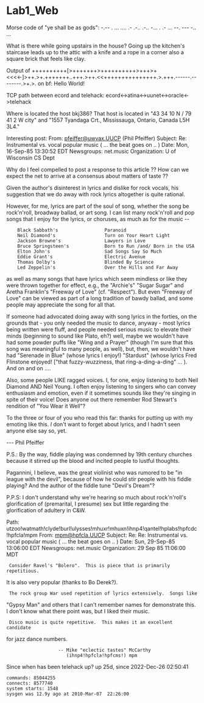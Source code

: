 # Lab1_Web
Morse code of "ye shall be as gods": -.-- .  ... .... .- .-.. .-..  -... .  .- ...  --. --- -.. ...

What is there while going upstairs in the house? Going up the kitchen's staircase leads up to the attic with a knife and a rope in a corner also a square brick that feels like clay.

Output of ++++++++++[>+++++++>++++++++++>+++>+<<<<-]>++.>+.+++++++..+++.>++.<<+++++++++++++++.>.+++.------.--------.>+.>. on bf: Hello World!

TCP path between ecord and telehack: ecord<->atina<->uunet<->oracle<->telehack

Where is located the host bkj386? That host is located in  "43 34 10 N / 79 41 2 W city" and "1557 Tyandaga Crt., Mississauga, Ontario, Canada L5H 3L4."

Interesting post: From: pfeiffer@uwvax.UUCP (Phil Pfeiffer)
Subject: Re: Instrumental vs. vocal popular music  ( ... the beat goes on .. )
Date: Mon, 16-Sep-85 13:30:52 EDT
Newsgroups: net.music
Organization: U of Wisconsin CS Dept

Why do I feel compelled to post a response to this article ??
How can we expect the net to arrive at a consensus about matters of taste ??

Given the author's disinterest in lyrics and dislike for rock vocals, his
suggestion that we do away with rock lyrics altogether is quite rational.

However, for me, lyrics are part of the soul of song, whether the song be
rock'n'roll, broadway ballad, or art song.  I can list many rock'n'roll and pop
songs that I enjoy for the lyrics, or choruses, as much as for the music --

        Black Sabbath's                 Paranoid
        Neil Diamond's                  Turn on Your Heart Light
        Jackson Browne's                Lawyers in Love
        Bruce Springsteen's             Born to Run /and/ Born in the USA
        Elton John's                    Sad Songs Say So Much
        Eddie Grant's                   Electric Avenue
        Thomas Dolby's                  Blinded By Science
        Led Zeppelin's                  Over the Hills and Far Away

as well as many songs that have lyrics which seem mindless or like they were
thrown together for effect,  e.g., the "Archie's" "Sugar Sugar" and Aretha
Franklin's "Freeway of Love" (cf. "Respect").  But even "Freeway of Love"
can be viewed as part of a long tradition of bawdy ballad, and some people
may appreciate the song for all that.

If someone had advocated doing away with song lyrics in the forties, on the
grounds that
    -   you only needed the music to dance, anyway
        -   most lyrics being written were fluff, and people needed serious
                music to elevate their minds  (beginning to sound like Plato, eh?)
well, maybe we wouldn't have had some powder puffs like "Wing and a Prayer"
(though I'm sure that this song was meaningful to many people, as well),
but, then, we wouldn't have had "Serenade in Blue" (whose lyrics I enjoy!)
"Stardust" (whose lyrics Fred Flinstone enjoyed! ["that fuzzy-wuzziness, that
ring-a-ding-a-ding" ... ).  And on and on ....

Also, some people LIKE ragged voices.  I, for one, enjoy listening to both Neil
Diamond AND Neil Young.  I often enjoy listening to singers who can convey
enthusiasm and emotion, even if it sometimes sounds like they're singing in
spite of their voice!  Does anyone out there remember Rod Stewart's rendition
of "You Wear it Well"?

To the three or four of you who read this far:  thanks for putting up with
my emoting like this.  *I* don't want to forget about lyrics, and I hadn't
seen anyone else say so, yet.

--- Phil Pfeiffer


P.S.:  By the way, fiddle playing was condemned by 19th century churches
because it stirred up the blood and incited people to lustful thoughts.

Pagannini, I believe, was the great violinist who was rumored to be "in
league with the devil", because of how he could stir people with his
fiddle playing?  And the author of the fiddle tune "Devil's Dream"?

P.P.S:  I don't understand why we're hearing so much about rock'n'roll's
glorification of (premarital, I presume) sex but little regarding the
glorification of adultery in C&W.

Path: utzoo!watmath!clyde!burl!ulysses!mhuxr!mhuxn!ihnp4!qantel!hplabs!hpfcdc!hpfcla!mpm
From: mpm@hpfcla.UUCP
Subject: Re: Re: Instrumental vs. vocal popular music  ( ... the beat goes on .. )
Date: Sun, 29-Sep-85 13:06:00 EDT
Newsgroups: net.music
Organization: 29 Sep 85 11:06:00 MDT


     Consider Ravel's "Bolero".  This is piece that is primarily repetitious.
It is also very popular (thanks to Bo Derek?).

     The rock group War used repetition of lyrics extensively.  Songs like
"Gypsy Man" and others that I can't remember names for demonstrate this.
I don't know what there point was, but I liked their music.

     Disco music is quite repetitive.  This makes it an excellent candidate
for jazz dance numbers.

                       -- Mike "eclectic tastes" McCarthy
                          (ihnp4!hpfcla!hpfcms!) mpm
Since when has been telehack up?  up 25d, since 2022-Dec-26  02:50:41

    commands: 85044255
    connects: 8577740
    system starts: 1548
    sysgen was 12.9y ago at 2010-Mar-07  22:26:00

